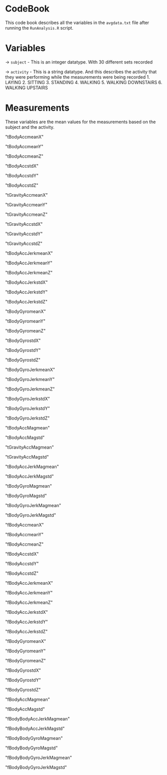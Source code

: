 # CodeBook
This code book describes all the variables in the `avgdata.txt` file after running the `RunAnalysis.R` script.

# Variables 
->  `subject`  - This is an integer datatype. With 30 different sets recorded

->  `activity` - This is a string datatype. And this describes the activity that they were performing while the measurements were being                    recorded
               1. LAYING
               2. SITTING
               3. STANDING
               4. WALKING
               5. WALKING DOWNSTAIRS
               6. WALKING UPSTAIRS
               
               


# Measurements
These variables are the mean values for the measurements based on the subject and the activity.

"tBodyAccmeanX" 

"tBodyAccmeanY"

"tBodyAccmeanZ"

"tBodyAccstdX" 

"tBodyAccstdY"

"tBodyAccstdZ"

"tGravityAccmeanX"

"tGravityAccmeanY" 

"tGravityAccmeanZ"

"tGravityAccstdX" 

"tGravityAccstdY"

"tGravityAccstdZ"

"tBodyAccJerkmeanX"

"tBodyAccJerkmeanY" 

"tBodyAccJerkmeanZ"

"tBodyAccJerkstdX"

"tBodyAccJerkstdY"

"tBodyAccJerkstdZ"

"tBodyGyromeanX"

"tBodyGyromeanY"

"tBodyGyromeanZ"

"tBodyGyrostdX"

"tBodyGyrostdY"

"tBodyGyrostdZ"

"tBodyGyroJerkmeanX" 

"tBodyGyroJerkmeanY" 

"tBodyGyroJerkmeanZ"

"tBodyGyroJerkstdX"

"tBodyGyroJerkstdY"

"tBodyGyroJerkstdZ"

"tBodyAccMagmean"

"tBodyAccMagstd"

"tGravityAccMagmean"

"tGravityAccMagstd" 

"tBodyAccJerkMagmean"

"tBodyAccJerkMagstd" 

"tBodyGyroMagmean"

"tBodyGyroMagstd"

"tBodyGyroJerkMagmean"

"tBodyGyroJerkMagstd"

"fBodyAccmeanX"

"fBodyAccmeanY" 

"fBodyAccmeanZ" 

"fBodyAccstdX"

"fBodyAccstdY"

"fBodyAccstdZ"

"fBodyAccJerkmeanX"

"fBodyAccJerkmeanY" 

"fBodyAccJerkmeanZ"

"fBodyAccJerkstdX"

"fBodyAccJerkstdY"

"fBodyAccJerkstdZ"

"fBodyGyromeanX" 

"fBodyGyromeanY"

"fBodyGyromeanZ" 

"fBodyGyrostdX"

"fBodyGyrostdY"

"fBodyGyrostdZ"

"fBodyAccMagmean"

"fBodyAccMagstd"

"fBodyBodyAccJerkMagmean"

"fBodyBodyAccJerkMagstd"

"fBodyBodyGyroMagmean" 

"fBodyBodyGyroMagstd"

"fBodyBodyGyroJerkMagmean"

"fBodyBodyGyroJerkMagstd"
               
              
